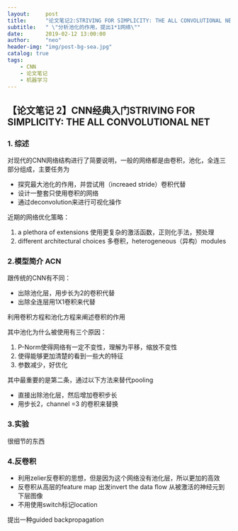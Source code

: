 ```yaml
---
layout:     post
title:      "论文笔记2:STRIVING FOR SIMPLICITY: THE ALL CONVOLUTIONAL NETk"
subtitle:   " \"分析池化的作用，提出1*1网络\""
date:       2019-02-12 13:00:00
author:     "neo"
header-img: "img/post-bg-sea.jpg"
catalog: true
tags:
    - CNN
    - 论文笔记
    - 机器学习
---
```



## 【论文笔记 2】CNN经典入门STRIVING FOR SIMPLICITY: THE ALL CONVOLUTIONAL NET

### 1. 综述

对现代的CNN网络结构进行了简要说明，一般的网络都是由卷积，池化，全连三部分组成，主要任务为

- 探究最大池化的作用，并尝试用（increaed stride）卷积代替
- 设计一整套只使用卷积的网络
- 通过deconvolution来进行可视化操作

近期的网络优化策略：

1. a plethora of extensions  使用更复杂的激活函数，正则化手法，预处理
2. different architectural choices 多卷积，heterogeneous（异构）modules

### 2.模型简介 ACN

跟传统的CNN有不同：

- 出除池化层，用步长为2的卷积代替
- 出除全连层用1X1卷积来代替

利用卷积方程和池化方程来阐述卷积的作用

其中池化为什么被使用有三个原因：

1. P-Norm使得网络有一定不变性，理解为平移，缩放不变性
2. 使得能够更加清楚的看到一些大的特征
3. 参数减少，好优化

其中最重要的是第二条，通过以下方法来替代pooling

- 直接出除池化层，然后增加卷积步长
- 用步长2，channel =3 的卷积来替换

### 3.实验

   很细节的东西

### 4.反卷积

- 利用zelier反卷积的思想，但是因为这个网络没有池化层，所以更加的高效
- 反卷积从高层的feature map 出发invert the data flow 从被激活的神经元到下层图像
- 不用使用switch标记location

提出一种guided backpropagation





